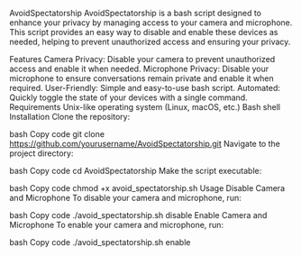 AvoidSpectatorship
AvoidSpectatorship is a bash script designed to enhance your privacy by managing access to your camera and microphone. This script provides an easy way to disable and enable these devices as needed, helping to prevent unauthorized access and ensuring your privacy.

Features
Camera Privacy: Disable your camera to prevent unauthorized access and enable it when needed.
Microphone Privacy: Disable your microphone to ensure conversations remain private and enable it when required.
User-Friendly: Simple and easy-to-use bash script.
Automated: Quickly toggle the state of your devices with a single command.
Requirements
Unix-like operating system (Linux, macOS, etc.)
Bash shell
Installation
Clone the repository:

bash
Copy code
git clone https://github.com/yourusername/AvoidSpectatorship.git
Navigate to the project directory:

bash
Copy code
cd AvoidSpectatorship
Make the script executable:

bash
Copy code
chmod +x avoid_spectatorship.sh
Usage
Disable Camera and Microphone
To disable your camera and microphone, run:

bash
Copy code
./avoid_spectatorship.sh disable
Enable Camera and Microphone
To enable your camera and microphone, run:

bash
Copy code
./avoid_spectatorship.sh enable
